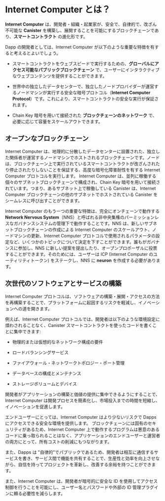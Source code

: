 # Internet Computer とは？

**Internet Computer** は、開発者・組織・起業家が、安全で、自律的で、改ざん不可能な **Canister** を構築し、展開することを可能にするブロックチェーンであり、**スマートコントラクト** の進化形です。

Dapp の開発者としては、Internet Computer が以下のような重要な特徴を有すると考えるとよいでしょう。

- スマートコントラクトをウェブスピードで実行するための、**グローバルにアクセス可能なパブリックブロックチェーン** で、ユーザーにインタラクティブなウェブコンテンツを提供することができます。

- 世界中の独立したデータセンターで、独立したノードプロバイダーが運営するノードマシンが実行する安全な暗号プロトコル（**Internet Computer Protocol**）です。これにより、スマートコントラクトの安全な実行が保証されます。

- Chain Key 暗号を用いて接続された **ブロックチェーンのネットワーク** で、必要に応じて容量をスケールアウトできます。

## オープンなブロックチェーン

Internet Computer は、地理的に分散したデータセンターに設置された、独立した関係者が運営するノードマシンでホストされるブロックチェーンです。ノードは、ブロックチェーン上で実行されているスマートコントラクトが改ざんされたり停止されたりしないことを保証する、高度な暗号化障害耐性を有する Internet Computer プロトコルを実行します。 Internet Computer は、並列に稼働する個々のサブネットブロックチェーンで構成され、Chain Key 暗号を用いて接続されています。つまり、あるサブネット上で稼働している Canister は、Internet Computer ブロックチェーンの他のサブネットでホストされている Canister をシームレスに呼び出すことができます。

Internet Computer のもう一つの重要な特徴は、完全にオンチェーンで動作する **Network Nervous System**（NNS）と呼ばれる非中央集権のパーミッションレスなガバナンスシステムの管理下で動作することです。NNS は、新しいサブネットブロックチェーンの作成による Internet Computer のスケールアウト、ノードマシンの更新、Internet Computer プロトコルで使用されるパラメータの設定など、いくつかのトピックについて決定を下すことができます。誰もがガバナンスに参加し、NNS に新しい提案を提出したり、オープンプロポーザルに投票することができます。そのためには、ユーザーは ICP (Internet Computer のユーティリティトークン) をステークし、NNS に **neuron** を作成する必要があります。

## 次世代のソフトウェアとサービスの構築

Internet Computer プロトコルは、ソフトウェアの構築・展開・アクセスの方法を再構築することで、プラットフォームに起因するリスクを軽減し、イノベーションへの道を開きます。

例えば、Internet Computer プロトコルでは、開発者は以下のような環境設定に煩わされることなく、Canister スマートコントラクトを使ったコードを書くことに集中できます:

- 物理的または仮想的なネットワーク構成の要件

- ロードバランシングサービス

- ファイアウォール・ネットワークトポロジー・ポート管理

- データベースの構成とメンテナンス

- ストレージボリュームとデバイス

開発者がアプリケーションの構築と価値の提供に集中できるようにすることで、Internet Computer は開発プロセスを簡素化し、市場投入までの時間を短縮し、イノベーションを促進します。

エンドユーザーにとっては、Internet Computer はより少ないリスクで Dapps にアクセスできる安全な環境を提供します。 ブロックチェーンには固有のセキュリティがあるため、Internet Computer 上で動作するプログラムは悪意のあるコードに乗っ取られることはなく、アプリケーションのエンドユーザーと運営者の両方にとって、所有コストの削減にもつながります。

また、Dapps は "自律的"でパブリックであるため、開発者は相互に通信するサービスを書き、サービス間で機能を共有することで、生産性と効率を向上させながら、自信を持ってプロジェクトを革新し、改善する余裕を持つことができます。

また、Internet Computer は、開発者が暗号的に安全な ID を使用してアクセス制御を行うことを可能にし、ユーザー名とパスワードや外部の ID 管理プラグインに頼る必要性を減らします。

<!--
# What is the Internet Computer?

The **Internet Computer** is a blockchain that enables developers, organizations, and entrepreneurs to build and deploy secure, autonomous, and tamper-proof **canisters**, an evolution of **smart contracts**.

As a dapp developer, you might find it useful to think of the Internet Computer as providing the following key features:

-   A **globally-accessible, public blockchain** for running smart contracts at web speed, that can serve interactive web content to users.

-   A secure cryptographic protocol (**Internet Computer protocol**) run by nodes machines operated by independent node providers in independent data centers all over the world. This guarantees the secure execution of smart contracts.

-   A **network of blockchains** connected using [chain key cryptography](https://internetcomputer.org/how-it-works/#Chain-key-cryptography) that can scale out its capacity as required.

## An open blockchain

The Internet Computer is a blockchain hosted on node machines operated by independent parties and located in geographically distributed data centers. The nodes run the Internet Computer protocol, an advanced cryptographic fault-tolerant protocol which ensures that smart contracts running on the blockchain cannot be tampered with or stopped. The Internet Computer is composed of individual subnet blockchains running in parallel and connected using chain key cryptography. This means that canisters running on a subnet can seamlessly call canisters hosted in any other subnet of the Internet Computer blockchain.

Another important feature of the Internet Computer is that it runs under the control of a decentralized, permissionless governance system, called **Network Nervous System** (NNS), which runs completely on-chain. The NNS can make decisions on several topics, including scaling out the Internet Computer by creating new subnet blockchains, updating the node machines, and configuring parameters used in the Internet Computer protocol. Anyone can participate in the governance and submit new proposals to the NNS or vote on open proposals. To do so, users have to stake ICP, the Internet Computer utility token, and create a **neuron** with the NNS.

## Building the next generation of software and services

The Internet Computer protocol reduces platform-based risks and paves the way for innovation by re-imagining how software is built, deployed, and accessed.

For example, with the Internet Computer, developers can focus on writing code using canisters without environment-related distractions such as:

-   Physical or virtual network configuration requirements.

-   Load balancing services.

-   Firewalls, network topology, or port management.

-   Database configuration and maintenance.

-   Storage volumes and devices.

By enabling developers to focus on building applications and delivering value, the Internet Computer helps simplify the development process, reduce time to market, and foster innovation.

For end-users, the Internet Computer provides a secure environment for accessing dapps with fewer risks. Because of the inherent security of the blockchain, programs running on the Internet Computer cannot be hijacked by malicious code, which also reduces the total cost of ownership for both application end-users or organizations.

In addition, because dapps can be "autonomous" and public, developers can write services that communicate with each other and share functions in ways that increase productivity and efficiency while leaving room to innovate and improve projects with confidence.

The Internet Computer also enables developers to use cryptographically-secure identities to enforce access controls, reducing the need to rely on usernames and passwords or external identity management plug-ins.

-->
